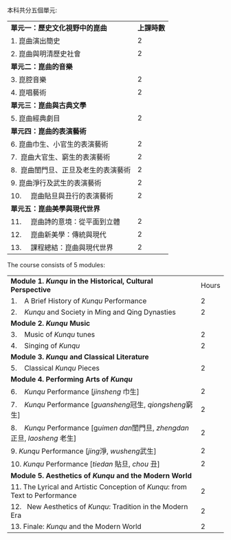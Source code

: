 本科共分五個單元:

|  |  |
| --- | --- |
| **單元一：歷史文化視野中的崑曲** | **上課時數** |
| 1. 崑曲演出簡史 | 2 |
| 2. 崑曲與明清歷史社會 | 2 |
| **單元二：崑曲的音樂** |  |
| 3. 崑腔音樂 | 2 |
| 4. 崑唱藝術 | 2 |
| **單元三：崑曲與古典文學** |  |
| 5. 崑曲經典劇目 | 2 |
| **單元四：崑曲的表演藝術** |  |
| 6. 崑曲巾生、小官生的表演藝術 | 2 |
| 7.  崑曲大官生、窮生的表演藝術 | 2 |
| 8.  崑曲閨門旦、正旦及老生的表演藝術 | 2 |
| 9. 崑曲淨行及武生的表演藝術 | 2 |
| 10.     崑曲貼旦與丑行的表演藝術 | 2 |
| **單元五：崑曲美學與現代世界** |  |
| 11.     崑曲詩的意境：從平面到立體 | 2 |
| 12.     崑曲新美學：傳統與現代 | 2 |
| 13.     課程總結：崑曲與現代世界 | 2 |

The course consists of 5 modules:

|  |  |
| --- | --- |
| **Module 1. *Kunqu* in the Historical, Cultural Perspective** | Hours |
| 1.    A Brief History of *Kunqu* Performance | 2 |
| 2.    *Kunqu* and Society in Ming and Qing Dynasties | 2 |
| **Module 2. *Kunqu* Music** |  |
| 3.    Music of *Kunqu* tunes | 2 |
| 4.    Singing of *Kunqu* | 2 |
| **Module 3. *Kunqu* and Classical Literature** |  |
| 5.    Classical *Kunqu* Pieces | 2 |
| **Module 4. Performing Arts of *Kunqu*** |  |
| 6.    *Kunqu* Performance [*jinsheng* 巾生] | 2 |
| 7.    *Kunqu* Performance [*guansheng*冠生, *qiongsheng*窮生] | 2 |
| 8.    *Kunqu* Performance [g*uimen dan*閨門旦, *zhengdan* 正旦, *laosheng* 老生] | 2 |
| 9. *Kunqu* Performance [*jing*淨, *wusheng*武生] | 2 |
| 10. *Kunqu* Performance [*tiedan* 貼旦, *chou* 丑] | 2 |
| **Module 5. Aesthetics of *Kunqu* and the Modern World** |  |
| 11. The Lyrical and Artistic Conception of *Kunqu*: from Text to Performance | 2 |
| 12.   New Aesthetics of *Kunqu*: Tradition in the Modern Era | 2 |
| 13. Finale: *Kunqu* and the Modern World | 2 |